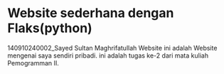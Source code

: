# Website sederhana dengan Flaks(python)

140910240002_Sayed Sultan Maghrifatullah
Website ini adalah Website mengenai saya sendiri pribadi. ini adalah tugas ke-2 dari mata kuliah Pemogramman II.
